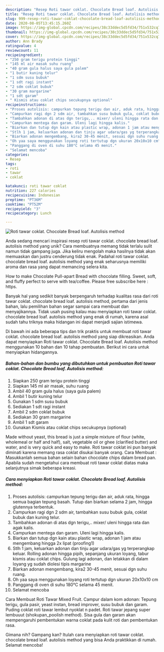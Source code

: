 ```yaml
---
description: "Resep Roti tawar coklat. Chocolate Bread loaf. Autolisis method yang Enak"
title: "Resep Roti tawar coklat. Chocolate Bread loaf. Autolisis method yang Enak"
slug: 999-resep-roti-tawar-coklat-chocolate-bread-loaf-autolisis-method-yang-enak
date: 2020-08-05T13:45:15.260Z
image: https://img-global.cpcdn.com/recipes/38c33ddec5d5fd34/751x532cq70/roti-tawar-coklat-chocolate-bread-loaf-autolisis-method-foto-resep-utama.jpg
thumbnail: https://img-global.cpcdn.com/recipes/38c33ddec5d5fd34/751x532cq70/roti-tawar-coklat-chocolate-bread-loaf-autolisis-method-foto-resep-utama.jpg
cover: https://img-global.cpcdn.com/recipes/38c33ddec5d5fd34/751x532cq70/roti-tawar-coklat-chocolate-bread-loaf-autolisis-method-foto-resep-utama.jpg
author: Ann Brady
ratingvalue: 4
reviewcount: 11
recipeingredient:
- "250 gram terigu protein tinggi"
- "145 ml air masak suhu ruang"
- "40 gram gula halus saya gula palem"
- "1 butir kuning telur"
- "1 sdm susu bubuk"
- "1 sdt ragi instant"
- "2 sdm coklat bubuk"
- "30 gram margarine"
- "1 sdt garam"
- " Kismis atau coklat chips secukupnya optional"
recipeinstructions:
- "Proses autolisis: campurkan tepung terigu dan air, aduk rata, hingga semua bagian tepung basah. Tutup dan biarkan selama 2 jam, hingga glutennya terbentuk."
- "Campurkan ragi dgn 2 sdm air, tambahkan susu bubuk gula, coklat bubuk dan kuning telur."
- "Tambahkan adonan di atas dgn terigu,.. mixer/ uleni hingga rata dan agak kalis."
- "Campurkan mentega dan garam. Uleni lagi hingga kalis."
- "Biarkan dan tutup dgn kain atau plastic wrap, adonan 1 jam atau mengembang hingga 2x lipat (proofing1)"
- "Stlh 1 jam, keluarkan adonan dan tinju agar udara/gas yg terperangkap keluar. Rolling adonan hingga pipih, sepanjang ukuran loyang, tabur kismis atau coklat chips. Gulung lagi adonan, dan letakkan di dalam loyang yg sudah diolesi tipis margarine"
- "Biarkan adonan mengembang, kira2 30-45 menit, sesuai dgn suhu ruang."
- "Oh yaa saya menggunakan loyang roti tertutup dgn ukuran 20x10x10 cm"
- "Panggang di oven di suhu 180°C selama 45 menit."
- "Selamat mencoba"
categories:
- Resep
tags:
- roti
- tawar
- coklat

katakunci: roti tawar coklat 
nutrition: 227 calories
recipecuisine: Indonesian
preptime: "PT36M"
cooktime: "PT52M"
recipeyield: "3"
recipecategory: Lunch

---
```



![Roti tawar coklat. Chocolate Bread loaf. Autolisis method](https://img-global.cpcdn.com/recipes/38c33ddec5d5fd34/751x532cq70/roti-tawar-coklat-chocolate-bread-loaf-autolisis-method-foto-resep-utama.jpg)

Anda sedang mencari inspirasi resep roti tawar coklat. chocolate bread loaf. autolisis method yang unik? Cara membuatnya memang tidak terlalu sulit namun tidak gampang juga. Jika keliru mengolah maka hasilnya tidak akan memuaskan dan justru cenderung tidak enak. Padahal roti tawar coklat. chocolate bread loaf. autolisis method yang enak seharusnya memiliki aroma dan rasa yang dapat memancing selera kita.

How to make Chocolate Pull-apart Bread with chocolate filling. Sweet, soft, and fluffy perfect to serve with tea/coffee. Please free subscribe here : https.

Banyak hal yang sedikit banyak berpengaruh terhadap kualitas rasa dari roti tawar coklat. chocolate bread loaf. autolisis method, pertama dari jenis bahan, lalu pemilihan bahan segar sampai cara membuat dan menyajikannya. Tidak usah pusing kalau mau menyiapkan roti tawar coklat. chocolate bread loaf. autolisis method yang enak di rumah, karena asal sudah tahu triknya maka hidangan ini dapat menjadi sajian istimewa.


Di bawah ini ada beberapa tips dan trik praktis untuk membuat roti tawar coklat. chocolate bread loaf. autolisis method yang siap dikreasikan. Anda dapat menyiapkan Roti tawar coklat. Chocolate Bread loaf. Autolisis method menggunakan 10 bahan dan 10 tahap pembuatan. Berikut ini cara untuk menyiapkan hidangannya.

<!--inarticleads1-->

##### Bahan-bahan dan bumbu yang dibutuhkan untuk pembuatan Roti tawar coklat. Chocolate Bread loaf. Autolisis method:

1. Siapkan 250 gram terigu protein tinggi
1. Siapkan 145 ml air masak, suhu ruang
1. Ambil 40 gram gula halus (saya gula palem)
1. Ambil 1 butir kuning telur
1. Gunakan 1 sdm susu bubuk
1. Sediakan 1 sdt ragi instant
1. Ambil 2 sdm coklat bubuk
1. Sediakan 30 gram margarine
1. Ambil 1 sdt garam
1. Gunakan  Kismis atau coklat chips secukupnya (optional)


Made without yeast, this bread is just a simple mixture of flour (white, wholemeal or half and half), salt, vegetable oil or ghee (clarified butter) and water, and is very quick and easy to make. Roti tawar coklat ini pun banyak diminati karena memang rasa coklat disukai banyak orang. Cara Membuat : Masukkanlah semua bahan selain bahan chocolate chips dalam bread pan. Apabila sudah mengetahui cara membuat roti tawar coklat diatas maka selanjutnya simak beberapa kreasi. 

<!--inarticleads2-->

##### Cara menyiapkan Roti tawar coklat. Chocolate Bread loaf. Autolisis method:

1. Proses autolisis: campurkan tepung terigu dan air, aduk rata, hingga semua bagian tepung basah. Tutup dan biarkan selama 2 jam, hingga glutennya terbentuk.
1. Campurkan ragi dgn 2 sdm air, tambahkan susu bubuk gula, coklat bubuk dan kuning telur.
1. Tambahkan adonan di atas dgn terigu,.. mixer/ uleni hingga rata dan agak kalis.
1. Campurkan mentega dan garam. Uleni lagi hingga kalis.
1. Biarkan dan tutup dgn kain atau plastic wrap, adonan 1 jam atau mengembang hingga 2x lipat (proofing1)
1. Stlh 1 jam, keluarkan adonan dan tinju agar udara/gas yg terperangkap keluar. Rolling adonan hingga pipih, sepanjang ukuran loyang, tabur kismis atau coklat chips. Gulung lagi adonan, dan letakkan di dalam loyang yg sudah diolesi tipis margarine
1. Biarkan adonan mengembang, kira2 30-45 menit, sesuai dgn suhu ruang.
1. Oh yaa saya menggunakan loyang roti tertutup dgn ukuran 20x10x10 cm
1. Panggang di oven di suhu 180°C selama 45 menit.
1. Selamat mencoba


Cara Membuat Roti Tawar Mixed Fruit. Campur dalam kom adonan: Tepung terigu, gula pasir, yeast instan, bread improver, susu bubuk dan garam. Puding coklat roti tawar lembut nyoklat n padet. Roti tawar jepang super lembuuut (shokupan_poolish method). Sisa gula dan garam akan mempengaruhi pembentukan warna coklat pada kulit roti dan pembentukan rasa. 

Gimana nih? Gampang kan? Itulah cara menyiapkan roti tawar coklat. chocolate bread loaf. autolisis method yang bisa Anda praktikkan di rumah. Selamat mencoba!
